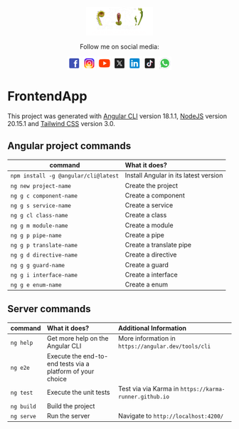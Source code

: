 <p align="center">
    <img src="public/assets/images/Logo.png" width="150">
</p>

<div align="center">
    <p>
        Follow me on social media:
    </p>
    <!-- URL de descarga de íconos tamaño 48px X 48px https://iconos8.es/icons/set/social-media -->
    <a style="text-decoration: none;" href="https://www.facebook.com/RubianoAndy" target="_blank">
        <img src="public/assets/social media/Facebook.png" alt="Facebook" style="width: 30px; height: auto;">
    </a>
    <a style="text-decoration: none;" href="https://www.instagram.com/RubianoAndy" target="_blank">
        <img src="public/assets/social media/Instagram.png" alt="Instagram" style="width: 30px; height: auto;">
    </a>
    <a style="text-decoration: none;" href="https://www.youtube.com/@RubianoAndy" target="_blank">
        <img src="public/assets/social media/YouTube.png" alt="YouTube" style="width: 30px; height: auto;">
    </a>
    <a style="text-decoration: none;" href="https://www.x.com/RubianoAndy" target="_blank">
        <img src="public/assets/social media/X.png" alt="X (Twitter)" style="width: 30px; height: auto;">
    </a>
    <a style="text-decoration: none;" href="https://www.linkedin.com/company/andyrubiano" target="_blank">
        <img src="public/assets/social media/LinkedIn.png" alt="LinkedIn" style="width: 30px; height: auto;">
    </a>
    <a style="text-decoration: none;" href="https://www.tiktok.com/@RubianoAndy" target="_blank">
        <img src="public/assets/social media/TikTok.png" alt="TikTok" style="width: 30px; height: auto;">
    </a>
    <a style="text-decoration: none;" href="https://wa.me/573178737226" target="_blank">
        <img src="public/assets/social media/WhatsApp.png" alt="WhatsApp" style="width: 30px; height: auto;">
    </a>
</div>

# FrontendApp

This project was generated with [Angular CLI](https://github.com/angular/angular-cli) version 18.1.1, [NodeJS](https://nodejs.org/en) version 20.15.1 
and [Tailwind CSS](https://tailwindcss.com/) version 3.0.

## Angular project commands

| command                              | What it does?                         |
| -------------------------------------| :------------------------------------ |
| `npm install -g @angular/cli@latest` | Install Angular in its latest version |
| `ng new project-name`                | Create the project                    |
| `ng g c component-name`              | Create a component                    |
| `ng g s service-name`                | Create a service                      |
| `ng g cl class-name`                 | Create a class                        |
| `ng g m module-name`                 | Create a module                       |
| `ng g p pipe-name`                   | Create a pipe                         |
| `ng g p translate-name`              | Create a translate pipe               |
| `ng g d directive-name`              | Create a directive                    |
| `ng g g guard-name`                  | Create a guard                        |
| `ng g i interface-name`              | Create a interface                    |
| `ng g e enum-name`                   | Create a enum                         |

## Server commands

| command    | What it does?                                              | Additional Information                                 |
| -----------| :--------------------------------------------------------- | :----------------------------------------------------- |
| `ng help`  | Get more help on the Angular CLI                           | More information in `https://angular.dev/tools/cli`    |
| `ng e2e`   | Execute the end-to-end tests via a platform of your choice |                                                        |
| `ng test`  | Execute the unit tests                                     | Test via via Karma in `https://karma-runner.github.io` |
| `ng build` | Build the project                                          |                                                        |
| `ng serve` | Run the server                                             | Navigate to `http://localhost:4200/`                   |

